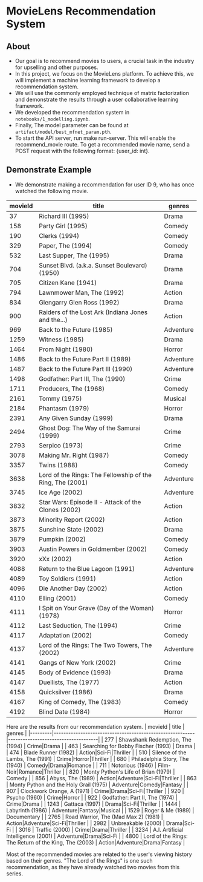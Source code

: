 # MovieLens Recommendation System
## About
- Our goal is to recommend movies to users, a crucial task in the industry for upselling and other purposes. 
- In this project, we focus on the MovieLens platform. To achieve this, we will implement a machine learning framework to develop a recommendation system. 
- We will use the commonly employed technique of matrix factorization and demonstrate the results through a user collaborative learning framework.
- We developed the recommendation system in `notebooks/1_modelling.ipynb`.
- Finally, The model parameter can be found at `artifact/model/best_mfnet_param.pth`.
- To start the API server, run make run-server. This will enable the recommend_movie route. To get a recommended movie name, send a POST request with the following format: {user_id: int}.

## Demonstrate Example
- We demonstrate making a recommendation for user ID 9, who has once watched the following movie.

| movieId | title                                                    | genres                              |
|---------|----------------------------------------------------------|-------------------------------------|
| 37      | Richard III (1995)                                       | Drama|War                           |
| 158     | Party Girl (1995)                                        | Comedy                              |
| 190     | Clerks (1994)                                            | Comedy                              |
| 329     | Paper, The (1994)                                        | Comedy|Drama                        |
| 532     | Last Supper, The (1995)                                  | Drama|Thriller                      |
| 704     | Sunset Blvd. (a.k.a. Sunset Boulevard) (1950)            | Drama|Film-Noir|Romance             |
| 705     | Citizen Kane (1941)                                      | Drama|Mystery                       |
| 794     | Lawnmower Man, The (1992)                                | Action|Horror|Sci-Fi|Thriller       |
| 834     | Glengarry Glen Ross (1992)                               | Drama                               |
| 900     | Raiders of the Lost Ark (Indiana Jones and the...)       | Action|Adventure                    |
| 969     | Back to the Future (1985)                                | Adventure|Comedy|Sci-Fi             |
| 1259    | Witness (1985)                                           | Drama|Romance|Thriller              |
| 1464    | Prom Night (1980)                                        | Horror                              |
| 1486    | Back to the Future Part II (1989)                        | Adventure|Comedy|Sci-Fi             |
| 1487    | Back to the Future Part III (1990)                       | Adventure|Comedy|Sci-Fi|Western     |
| 1498    | Godfather: Part III, The (1990)                          | Crime|Drama|Mystery|Thriller        |
| 1711    | Producers, The (1968)                                    | Comedy                              |
| 2161    | Tommy (1975)                                             | Musical                             |
| 2184    | Phantasm (1979)                                          | Horror|Sci-Fi                       |
| 2391    | Any Given Sunday (1999)                                  | Drama                               |
| 2494    | Ghost Dog: The Way of the Samurai (1999)                 | Crime|Drama                         |
| 2793    | Serpico (1973)                                           | Crime|Drama                         |
| 3078    | Making Mr. Right (1987)                                  | Comedy|Romance|Sci-Fi               |
| 3357    | Twins (1988)                                             | Comedy                              |
| 3638    | Lord of the Rings: The Fellowship of the Ring, The (2001)| Adventure|Fantasy                   |
| 3745    | Ice Age (2002)                                           | Adventure|Animation|Children|Comedy |
| 3832    | Star Wars: Episode II - Attack of the Clones (2002)      | Action|Adventure|Sci-Fi|IMAX        |
| 3873    | Minority Report (2002)                                   | Action|Crime|Mystery|Sci-Fi|Thriller|
| 3875    | Sunshine State (2002)                                    | Drama                               |
| 3879    | Pumpkin (2002)                                           | Comedy|Drama|Romance                |
| 3903    | Austin Powers in Goldmember (2002)                       | Comedy                              |
| 3920    | xXx (2002)                                               | Action|Crime|Thriller               |
| 4088    | Return to the Blue Lagoon (1991)                         | Adventure|Romance                   |
| 4089    | Toy Soldiers (1991)                                      | Action|Drama                        |
| 4096    | Die Another Day (2002)                                   | Action|Adventure|Thriller           |
| 4110    | Elling (2001)                                            | Comedy|Drama                        |
| 4111    | I Spit on Your Grave (Day of the Woman) (1978)           | Horror|Thriller                     |
| 4112    | Last Seduction, The (1994)                               | Crime|Drama|Thriller                |
| 4117    | Adaptation (2002)                                        | Comedy|Drama|Romance                |
| 4137    | Lord of the Rings: The Two Towers, The (2002)            | Adventure|Fantasy                   |
| 4141    | Gangs of New York (2002)                                 | Crime|Drama                         |
| 4145    | Body of Evidence (1993)                                  | Drama|Thriller                      |
| 4147    | Duellists, The (1977)                                    | Action|War                          |
| 4158    | Quicksilver (1986)                                       | Drama                               |
| 4167    | King of Comedy, The (1983)                               | Comedy|Drama                        |
| 4192    | Blind Date (1984)                                        | Horror|Thriller                     | 

Here are the results from our recommendation system.
| movieId | title                                                    | genres                              |
|---------|----------------------------------------------------------|-------------------------------------|
| 277     | Shawshank Redemption, The (1994)                         | Crime|Drama                         |
| 463     | Searching for Bobby Fischer (1993)                       | Drama                               |
| 474     | Blade Runner (1982)                                      | Action|Sci-Fi|Thriller              |
| 510     | Silence of the Lambs, The (1991)                         | Crime|Horror|Thriller               |
| 680     | Philadelphia Story, The (1940)                           | Comedy|Drama|Romance                |
| 711     | Notorious (1946)                                         | Film-Noir|Romance|Thriller          |
| 820     | Monty Python's Life of Brian (1979)                      | Comedy                              |
| 856     | Abyss, The (1989)                                        | Action|Adventure|Sci-Fi|Thriller    |
| 863     | Monty Python and the Holy Grail (1975)                   | Adventure|Comedy|Fantasy            |
| 907     | Clockwork Orange, A (1971)                               | Crime|Drama|Sci-Fi|Thriller         |
| 920     | Psycho (1960)                                            | Crime|Horror                        |
| 922     | Godfather: Part II, The (1974)                           | Crime|Drama                         |
| 1243    | Gattaca (1997)                                           | Drama|Sci-Fi|Thriller               |
| 1444    | Labyrinth (1986)                                         | Adventure|Fantasy|Musical           |
| 1529    | Roger & Me (1989)                                        | Documentary                        |
| 2765    | Road Warrior, The (Mad Max 2) (1981)                     | Action|Adventure|Sci-Fi|Thriller    |
| 2982    | Unbreakable (2000)                                       | Drama|Sci-Fi                        |
| 3016    | Traffic (2000)                                           | Crime|Drama|Thriller                |
| 3234    | A.I. Artificial Intelligence (2001)                      | Adventure|Drama|Sci-Fi              |
| 4800    | Lord of the Rings: The Return of the King, The (2003)    | Action|Adventure|Drama|Fantasy      |

Most of the recommended movies are related to the user's viewing history based on their genres. "The Lord of the Rings" is one such recommendation, as they have already watched two movies from this series.
